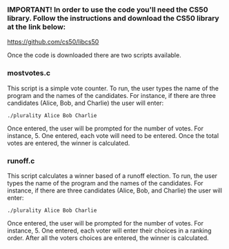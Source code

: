### IMPORTANT! In order to use the code you'll need the CS50 library. Follow the instructions and download the CS50 library at the link below:

https://github.com/cs50/libcs50

Once the code is downloaded there are two scripts available.

### mostvotes.c

This script is a simple vote counter. To run, the user types the name of the program and the names of the candidates. For instance, if there are three candidates (Alice, Bob, and Charlie) the user will enter:

`./plurality Alice Bob Charlie`

Once entered, the user will be prompted for the number of votes. For instance, 5. One entered, each vote will need to be entered. Once the total votes are entered, the winner is calculated.

### runoff.c

This script calculates a winner based of a runoff election. To run, the user types the name of the program and the names of the candidates. For instance, if there are three candidates (Alice, Bob, and Charlie) the user will enter:

`./plurality Alice Bob Charlie`

Once entered, the user will be prompted for the number of votes. For instance, 5. One entered, each voter will enter their choices in a ranking order. After all the voters choices are entered, the winner is calculated.